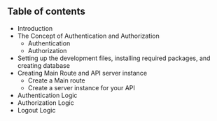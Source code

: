 ## Table of contents

- Introduction
- The Concept of Authentication and Authorization
  - Authentication
  - Authorization
- Setting up the development files, installing required packages, and creating database
- Creating Main Route and API server instance
  - Create a Main route
  - Create a server instance for your API
- Authentication Logic
- Authorization Logic
- Logout Logic
